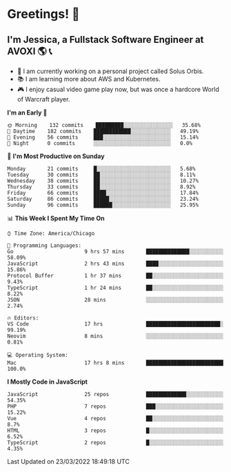 # Greetings! 🧠

## I'm Jessica, a Fullstack Software Engineer at AVOXI 🌎 📞

- 🌟 I am currently working on a personal project called Solus Orbis.
- 📚 I am learning more about AWS and Kubernetes.
- 🎮 I enjoy casual video game play now, but was once a hardcore World of Warcraft player.

<!--START_SECTION:waka-->
**I'm an Early 🐤** 

```text
🌞 Morning    132 commits    █████████░░░░░░░░░░░░░░░░   35.68% 
🌆 Daytime    182 commits    ████████████░░░░░░░░░░░░░   49.19% 
🌃 Evening    56 commits     ███░░░░░░░░░░░░░░░░░░░░░░   15.14% 
🌙 Night      0 commits      ░░░░░░░░░░░░░░░░░░░░░░░░░   0.0%

```
📅 **I'm Most Productive on Sunday** 

```text
Monday       21 commits     █░░░░░░░░░░░░░░░░░░░░░░░░   5.68% 
Tuesday      30 commits     ██░░░░░░░░░░░░░░░░░░░░░░░   8.11% 
Wednesday    38 commits     ██░░░░░░░░░░░░░░░░░░░░░░░   10.27% 
Thursday     33 commits     ██░░░░░░░░░░░░░░░░░░░░░░░   8.92% 
Friday       66 commits     ████░░░░░░░░░░░░░░░░░░░░░   17.84% 
Saturday     86 commits     █████░░░░░░░░░░░░░░░░░░░░   23.24% 
Sunday       96 commits     ██████░░░░░░░░░░░░░░░░░░░   25.95%

```


📊 **This Week I Spent My Time On** 

```text
⌚︎ Time Zone: America/Chicago

💬 Programming Languages: 
Go                       9 hrs 57 mins       ██████████████░░░░░░░░░░░   58.09% 
JavaScript               2 hrs 43 mins       ████░░░░░░░░░░░░░░░░░░░░░   15.86% 
Protocol Buffer          1 hr 37 mins        ██░░░░░░░░░░░░░░░░░░░░░░░   9.43% 
TypeScript               1 hr 24 mins        ██░░░░░░░░░░░░░░░░░░░░░░░   8.22% 
JSON                     28 mins             ░░░░░░░░░░░░░░░░░░░░░░░░░   2.74%

🔥 Editors: 
VS Code                  17 hrs              ████████████████████████░   99.19% 
Neovim                   8 mins              ░░░░░░░░░░░░░░░░░░░░░░░░░   0.81%

💻 Operating System: 
Mac                      17 hrs 8 mins       █████████████████████████   100.0%

```

**I Mostly Code in JavaScript** 

```text
JavaScript               25 repos            █████████████░░░░░░░░░░░░   54.35% 
PHP                      7 repos             ███░░░░░░░░░░░░░░░░░░░░░░   15.22% 
Vue                      4 repos             ██░░░░░░░░░░░░░░░░░░░░░░░   8.7% 
HTML                     3 repos             █░░░░░░░░░░░░░░░░░░░░░░░░   6.52% 
TypeScript               2 repos             █░░░░░░░░░░░░░░░░░░░░░░░░   4.35%

```



 Last Updated on 23/03/2022 18:49:18 UTC
<!--END_SECTION:waka-->

<!--
**jessikuh/jessikuh** is a ✨ _special_ ✨ repository because its `README.md` (this file) appears on your GitHub profile.

Here are some ideas to get you started:

- 🔭 I’m currently working on ...
- 🌱 I’m currently learning ...
- 👯 I’m looking to collaborate on ...
- 🤔 I’m looking for help with ...
- 💬 Ask me about ...
- 📫 How to reach me: ...
- 😄 Pronouns: ...
- ⚡ Fun fact: ...
-->
